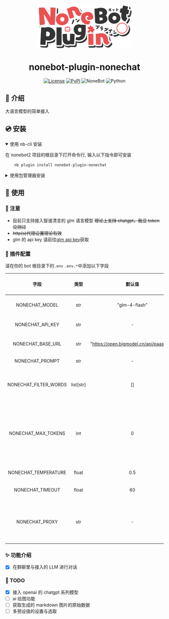 <div align="center">

<a href="https://v2.nonebot.dev/store">
    <img src="./docs/NoneBotPlugin.svg" width="300" alt="logo">
</a>

# nonebot-plugin-nonechat

[![License](https://img.shields.io/github/license/hanasa2023/nonebot-plugin-nonechat.svg)](./LICENSE)
[![PyPI](https://img.shields.io/pypi/v/nonebot-plugin-nonechat.svg)](https://pypi.python.org/pypi/nonebot-plugin-nonechat)
![NoneBot](https://img.shields.io/badge/nonebot-2.3.0+-red.svg)
![Python](https://img.shields.io/badge/python-3.9+-blue.svg)

</div>

## 📖 介绍

大语言模型的简单接入

## 💿 安装

<details open>
<summary>使用 nb-cli 安装</summary>

在 nonebot2 项目的根目录下打开命令行, 输入以下指令即可安装

```sh
    nb plugin install nonebot-plugin-nonechat
```

</details>

<details>
<summary>使用包管理器安装</summary>

在 nonebot2 项目的插件目录下, 打开命令行, 根据你使用的包管理器, 输入相应的安装命令

<details>
<summary>pip</summary>

```sh
  pip install nonebot-plugin-nonechat
```

</details>

打开 nonebot2 项目根目录下的 `pyproject.toml` 文件, 在 `[tool.nonebot]` 部分追加写入

```python
    plugins = ["nonebot_plugin_nonechat"]
```

</details>

## 🎉 使用

### 🚨 注意

- 目前只支持接入智谱清言的 glm 语言模型 ~~理论上支持 chatgpt，我没 token 没测过~~
- ~~http(s)代理设置理论有效~~
- glm 的 api key 请前往[glm api key](https://open.bigmodel.cn/usercenter/apikeys)获取

### 🔧 插件配置

请在你的 bot 根目录下的`.env` `.env.*`中添加以下字段

|         字段          |   类型    |                 默认值                  | 可选值 |                          描述                          | 必填 |
| :-------------------: | :-------: | :-------------------------------------: | :----: | :----------------------------------------------------: | :--: |
|    NONECHAT_MODEL     |    str    |              "glm-4-flash"              |   -    |                     插件使用的模型                     |  否  |
|   NONECHAT_API_KEY    |    str    |                    -                    |   -    |                      你的 api key                      |  是  |
|   NONECHAT_BASE_URL   |    str    | "https://open.bigmodel.cn/api/paas/v4/" |   -    |                 调用的 llm api 接入点                  |  否  |
|    NONECHAT_PROMPT    |    str    |                    -                    |   -    |                       使用的预设                       |  否  |
| NONECHAT_FILTER_WORDS | list[str] |                   []                    |   -    |             对用户输入及 ai 输出内容的过滤             |  否  |
|  NONECHAT_MAX_TOKENS  |    int    |                    0                    |   -    | 单次消息的最大 token 数，若为小于等于 0 的数则不做限制 |  否  |
| NONECHAT_TEMPERATURE  |   float   |                   0.5                   |   -    |                        采样温度                        |  否  |
|   NONECHAT_TIMEOUT    |   float   |                   60                    |   -    |                     响应的超时时间                     |  否  |
|    NONECHAT_PROXY     |    str    |                    -                    |   -    |       使用的 http(s)代理，格式为"{host}, {port}"       |  否  |

### ✨ 功能介绍

- [x] 在群聊里与接入的 LLM 进行对话

### 🚩 TODO

- [x] 接入 openai 的 chatgpt 系列模型
- [ ] ai 绘图功能
- [ ] 获取生成的 markdown 图片的原始数据
- [ ] 多预设值的设置与选取

